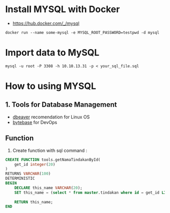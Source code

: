 # Install MYSQL with Docker 
- https://hub.docker.com/_/mysql

``docker run --name some-mysql -e MYSQL_ROOT_PASSWORD=testpwd -d mysql``

# Import data to MySQL
``mysql -u root -P 3308 -h 10.10.13.31 -p < your_sql_file.sql``

# How to using MYSQL

## 1. Tools for Database Management
- [dbeaver](https://dbeaver.io/download/)  recomendation for Linux OS
- [bytebase](https://www.bytebase.com) for DevOps

## Function

1.  Create function with sql command :
```sql
CREATE FUNCTION tools.getNamaTindakanById(
	get_id integer(20)
) 
RETURNS VARCHAR(100)
DETERMINISTIC
BEGIN
    DECLARE this_name VARCHAR(20);
    SET this_name = (select * from master.tindakan where id = get_id LIMIT 1);
	
	RETURN this_name;
END
```